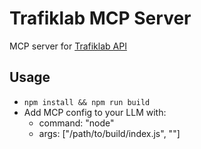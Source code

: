 # Trafiklab MCP Server

MCP server for [Trafiklab API](https://www.trafiklab.se/)

## Usage

- `npm install && npm run build`
- Add MCP config to your LLM with:
    - command: "node"
    - args: ["/path/to/build/index.js", "<trafiklab API key>"]
